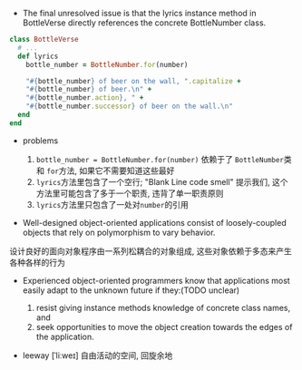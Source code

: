 + The final unresolved issue is that the lyrics instance method in BottleVerse directly references the concrete BottleNumber class.

```ruby
class BottleVerse
  # ...
  def lyrics
    bottle_number = BottleNumber.for(number)

    "#{bottle_number} of beer on the wall, ".capitalize +
    "#{bottle_number} of beer.\n" +
    "#{bottle_number.action}, " +
    "#{bottle_number.successor} of beer on the wall.\n"
  end
end
```

+ problems
    1. `bottle_number = BottleNumber.for(number)` 依赖于了 `BottleNumber`类 和 `for`方法, 如果它不需要知道这些最好
    2. `lyrics`方法里包含了一个空行; "Blank Line code smell" 提示我们, 这个方法里可能包含了多于一个职责, 违背了单一职责原则
    3. `lyrics`方法里只包含了一处对`number`的引用

+ Well-designed object-oriented applications consist of loosely-coupled objects that rely on polymorphism to vary behavior.

设计良好的面向对象程序由一系列松耦合的对象组成, 这些对象依赖于多态来产生各种各样的行为

+ Experienced object-oriented programmers know that applications most easily adapt to the unknown future if they:(TODO unclear)
    1. resist giving instance methods knowledge of concrete class names, and
    2. seek opportunities to move the object creation towards the edges of the application.

+ leeway [ˈliːweɪ] 自由活动的空间, 回旋余地



